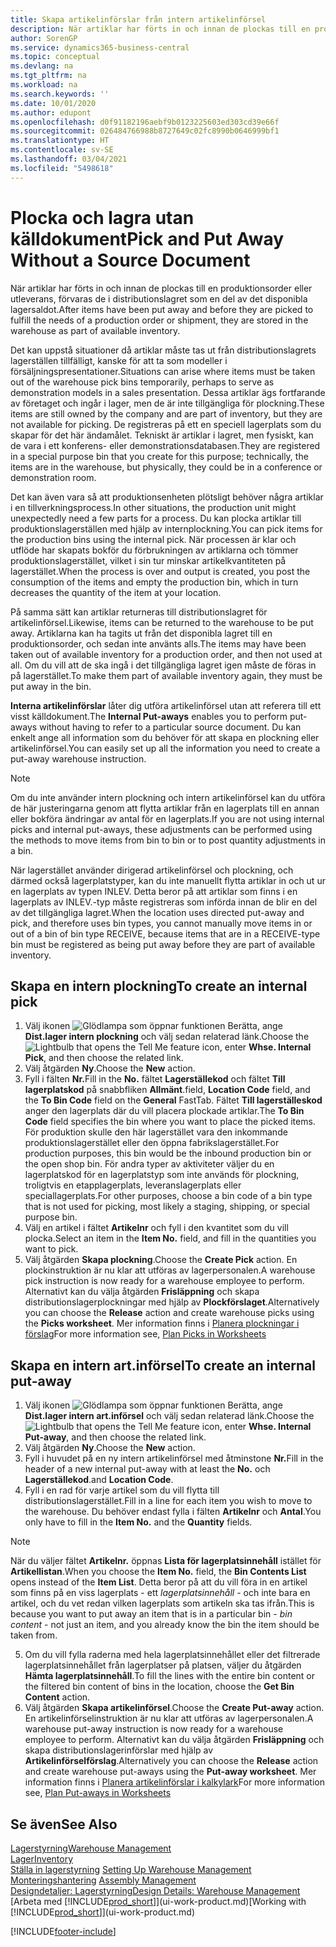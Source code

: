 ```yaml
---
title: Skapa artikelinförslar från intern artikelinförsel
description: När artiklar har förts in och innan de plockas till en produktionsorder eller utleverans, förvaras de i distributionslagret som en del av det disponibla lagersaldot.
author: SorenGP
ms.service: dynamics365-business-central
ms.topic: conceptual
ms.devlang: na
ms.tgt_pltfrm: na
ms.workload: na
ms.search.keywords: ''
ms.date: 10/01/2020
ms.author: edupont
ms.openlocfilehash: d0f91182196aebf9b0123225603ed303cd39e66f
ms.sourcegitcommit: 026484766988b8727649c02fc8990b0646999bf1
ms.translationtype: HT
ms.contentlocale: sv-SE
ms.lasthandoff: 03/04/2021
ms.locfileid: "5498618"
---
```

# <a name="pick-and-put-away-without-a-source-document"></a><span data-ttu-id="66bd2-103">Plocka och lagra utan källdokument</span><span class="sxs-lookup"><span data-stu-id="66bd2-103">Pick and Put Away Without a Source Document</span></span>
<span data-ttu-id="66bd2-104">När artiklar har förts in och innan de plockas till en produktionsorder eller utleverans, förvaras de i distributionslagret som en del av det disponibla lagersaldot.</span><span class="sxs-lookup"><span data-stu-id="66bd2-104">After items have been put away and before they are picked to fulfill the needs of a production order or shipment, they are stored in the warehouse as part of available inventory.</span></span>  

<span data-ttu-id="66bd2-105">Det kan uppstå situationer då artiklar måste tas ut från distributionslagrets lagerställen tillfälligt, kanske för att ta som modeller i försäljningspresentationer.</span><span class="sxs-lookup"><span data-stu-id="66bd2-105">Situations can arise where items must be taken out of the warehouse pick bins temporarily, perhaps to serve as demonstration models in a sales presentation.</span></span> <span data-ttu-id="66bd2-106">Dessa artiklar ägs fortfarande av företaget och ingår i lager, men de är inte tillgängliga för plockning.</span><span class="sxs-lookup"><span data-stu-id="66bd2-106">These items are still owned by the company and are part of inventory, but they are not available for picking.</span></span> <span data-ttu-id="66bd2-107">De registreras på ett en speciell lagerplats som du skapar för det här ändamålet. Tekniskt är artiklar i lagret, men fysiskt, kan de vara i ett konferens- eller demonstrationsdatabasen.</span><span class="sxs-lookup"><span data-stu-id="66bd2-107">They are registered in a special purpose bin that you create for this purpose; technically, the items are in the warehouse, but physically, they could be in a conference or demonstration room.</span></span>  

<span data-ttu-id="66bd2-108">Det kan även vara så att produktionsenheten plötsligt behöver några artiklar i en tillverkningsprocess.</span><span class="sxs-lookup"><span data-stu-id="66bd2-108">In other situations, the production unit might unexpectedly need a few parts for a process.</span></span> <span data-ttu-id="66bd2-109">Du kan plocka artiklar till produktionslagerställen med hjälp av internplockning.</span><span class="sxs-lookup"><span data-stu-id="66bd2-109">You can pick items for the production bins using the internal pick.</span></span> <span data-ttu-id="66bd2-110">När processen är klar och utflöde har skapats bokför du förbrukningen av artiklarna och tömmer produktionslagerstället, vilket i sin tur minskar artikelkvantiteten på lagerstället.</span><span class="sxs-lookup"><span data-stu-id="66bd2-110">When the process is over and output is created, you post the consumption of the items and empty the production bin, which in turn decreases the quantity of the item at your location.</span></span>  

<span data-ttu-id="66bd2-111">På samma sätt kan artiklar returneras till distributionslagret för artikelinförsel.</span><span class="sxs-lookup"><span data-stu-id="66bd2-111">Likewise, items can be returned to the warehouse to be put away.</span></span> <span data-ttu-id="66bd2-112">Artiklarna kan ha tagits ut från det disponibla lagret till en produktionsorder, och sedan inte använts alls.</span><span class="sxs-lookup"><span data-stu-id="66bd2-112">The items may have been taken out of available inventory for a production order, and then not used at all.</span></span> <span data-ttu-id="66bd2-113">Om du vill att de ska ingå i det tillgängliga lagret igen måste de föras in på lagerstället.</span><span class="sxs-lookup"><span data-stu-id="66bd2-113">To make them part of available inventory again, they must be put away in the bin.</span></span>  

<span data-ttu-id="66bd2-114">**Interna artikelinförslar** låter dig utföra artikelinförsel utan att referera till ett visst källdokument.</span><span class="sxs-lookup"><span data-stu-id="66bd2-114">The **Internal Put-aways** enables you to perform put-aways without having to refer to a particular source document.</span></span> <span data-ttu-id="66bd2-115">Du kan enkelt ange all information som du behöver för att skapa en plockning eller artikelinförsel.</span><span class="sxs-lookup"><span data-stu-id="66bd2-115">You can easily set up all the information you need to create a put-away warehouse instruction.</span></span>  

> [!NOTE]  
>  <span data-ttu-id="66bd2-116">Om du inte använder intern plockning och intern artikelinförsel kan du utföra de här justeringarna genom att flytta artiklar från en lagerplats till en annan eller bokföra ändringar av antal för en lagerplats.</span><span class="sxs-lookup"><span data-stu-id="66bd2-116">If you are not using internal picks and internal put-aways, these adjustments can be performed using the methods to move items from bin to bin or to post quantity adjustments in a bin.</span></span>  
>   
>  <span data-ttu-id="66bd2-117">När lagerstället använder dirigerad artikelinförsel och plockning, och därmed också lagerplatstyper, kan du inte manuellt flytta artiklar in och ut ur en lagerplats av typen INLEV. Detta beror på att artiklar som finns i en lagerplats av INLEV.-typ måste registreras som införda innan de blir en del av det tillgängliga lagret.</span><span class="sxs-lookup"><span data-stu-id="66bd2-117">When the location uses directed put-away and pick, and therefore uses bin types, you cannot manually move items in or out of a bin of bin type RECEIVE, because items that are in a RECEIVE-type bin must be registered as being put away before they are part of available inventory.</span></span>  

## <a name="to-create-an-internal-pick"></a><span data-ttu-id="66bd2-118">Skapa en intern plockning</span><span class="sxs-lookup"><span data-stu-id="66bd2-118">To create an internal pick</span></span>  
1.  <span data-ttu-id="66bd2-119">Välj ikonen ![Glödlampa som öppnar funktionen Berätta](media/ui-search/search_small.png "Berätta vad du vill göra"), ange **Dist.lager intern plockning** och välj sedan relaterad länk.</span><span class="sxs-lookup"><span data-stu-id="66bd2-119">Choose the ![Lightbulb that opens the Tell Me feature](media/ui-search/search_small.png "Tell me what you want to do") icon, enter **Whse. Internal Pick**, and then choose the related link.</span></span>  
2. <span data-ttu-id="66bd2-120">Välj åtgärden **Ny**.</span><span class="sxs-lookup"><span data-stu-id="66bd2-120">Choose the **New** action.</span></span>
3. <span data-ttu-id="66bd2-121">Fyll i fälten **Nr.**</span><span class="sxs-lookup"><span data-stu-id="66bd2-121">Fill in the **No.**</span></span> <span data-ttu-id="66bd2-122">fältet **Lagerställekod** och fältet **Till lagerplatskod** på snabbfliken **Allmänt**.</span><span class="sxs-lookup"><span data-stu-id="66bd2-122">field, **Location Code** field, and the **To Bin Code** field on the **General** FastTab.</span></span> <span data-ttu-id="66bd2-123">Fältet **Till lagerställeskod** anger den lagerplats där du vill placera plockade artiklar.</span><span class="sxs-lookup"><span data-stu-id="66bd2-123">The **To Bin Code** field specifies the bin where you want to place the picked items.</span></span> <span data-ttu-id="66bd2-124">För produktion skulle den här lagerstället vara den inkommande produktionslagerstället eller den öppna fabrikslagerstället.</span><span class="sxs-lookup"><span data-stu-id="66bd2-124">For production purposes, this bin would be the inbound production bin or the open shop bin.</span></span> <span data-ttu-id="66bd2-125">För andra typer av aktiviteter väljer du en lagerplatskod för en lagerplatstyp som inte används för plockning, troligtvis en etapplagerplats, leveranslagerplats eller speciallagerplats.</span><span class="sxs-lookup"><span data-stu-id="66bd2-125">For other purposes, choose a bin code of a bin type that is not used for picking, most likely a staging, shipping, or special purpose bin.</span></span>  
4.  <span data-ttu-id="66bd2-126">Välj en artikel i fältet **Artikelnr** och fyll i den kvantitet som du vill plocka.</span><span class="sxs-lookup"><span data-stu-id="66bd2-126">Select an item in the **Item No.** field, and fill in the quantities you want to pick.</span></span>  
5. <span data-ttu-id="66bd2-127">Välj åtgärden **Skapa plockning**.</span><span class="sxs-lookup"><span data-stu-id="66bd2-127">Choose the **Create Pick** action.</span></span> <span data-ttu-id="66bd2-128">En plockinstruktion är nu klar att utföras av lagerpersonalen.</span><span class="sxs-lookup"><span data-stu-id="66bd2-128">A warehouse pick instruction is now ready for a warehouse employee to perform.</span></span> <span data-ttu-id="66bd2-129">Alternativt kan du välja åtgärden **Frisläppning** och skapa distributionslagerplockningar med hjälp av **Plockförslaget**.</span><span class="sxs-lookup"><span data-stu-id="66bd2-129">Alternatively you can choose the **Release** action and create warehouse picks using the **Picks worksheet**.</span></span> <span data-ttu-id="66bd2-130">Mer information finns i [Planera plockningar i förslag](warehouse-how-to-plan-picks-in-worksheets.md)</span><span class="sxs-lookup"><span data-stu-id="66bd2-130">For more information see,  [Plan Picks in Worksheets](warehouse-how-to-plan-picks-in-worksheets.md)</span></span>

## <a name="to-create-an-internal-put-away"></a><span data-ttu-id="66bd2-131">Skapa en intern art.införsel</span><span class="sxs-lookup"><span data-stu-id="66bd2-131">To create an internal put-away</span></span>  
1.  <span data-ttu-id="66bd2-132">Välj ikonen ![Glödlampa som öppnar funktionen Berätta](media/ui-search/search_small.png "Berätta vad du vill göra"), ange **Dist.lager intern art.införsel** och välj sedan relaterad länk.</span><span class="sxs-lookup"><span data-stu-id="66bd2-132">Choose the ![Lightbulb that opens the Tell Me feature](media/ui-search/search_small.png "Tell me what you want to do") icon, enter **Whse. Internal Put-away**, and then choose the related link.</span></span>  
2. <span data-ttu-id="66bd2-133">Välj åtgärden **Ny**.</span><span class="sxs-lookup"><span data-stu-id="66bd2-133">Choose the **New** action.</span></span>
3. <span data-ttu-id="66bd2-134">Fyll i huvudet på en ny intern artikelinförsel med åtminstone **Nr.**</span><span class="sxs-lookup"><span data-stu-id="66bd2-134">Fill in the header of a new internal put-away with at least the **No.**</span></span> <span data-ttu-id="66bd2-135">och **Lagerställekod**.</span><span class="sxs-lookup"><span data-stu-id="66bd2-135">and **Location Code**.</span></span>
4. <span data-ttu-id="66bd2-136">Fyll i en rad för varje artikel som du vill flytta till distributionslagerstället.</span><span class="sxs-lookup"><span data-stu-id="66bd2-136">Fill in a line for each item you wish to move to the warehouse.</span></span> <span data-ttu-id="66bd2-137">Du behöver endast fylla i fälten **Artikelnr** och **Antal**.</span><span class="sxs-lookup"><span data-stu-id="66bd2-137">You only have to fill in the **Item No.** and the **Quantity** fields.</span></span>

  > [!NOTE]  
  > <span data-ttu-id="66bd2-138">När du väljer fältet **Artikelnr.** öppnas **Lista för lagerplatsinnehåll** istället för **Artikellistan**.</span><span class="sxs-lookup"><span data-stu-id="66bd2-138">When you choose the **Item No.** field, the **Bin Contents List** opens instead of the **Item List**.</span></span> <span data-ttu-id="66bd2-139">Detta beror på att du vill föra in en artikel som finns på en viss lagerplats - ett *lagerplatsinnehåll* - och inte bara en artikel, och du vet redan vilken lagerplats som artikeln ska tas ifrån.</span><span class="sxs-lookup"><span data-stu-id="66bd2-139">This is because you want to put away an item that is in a particular bin - *bin content* - not just an item, and you already know the bin the item should be taken from.</span></span>  <!--If you filled in **From Bin Code** in the header, the bin content will be filtered by value defined in the **From Bin Code**.-->
5. <span data-ttu-id="66bd2-140">Om du vill fylla raderna med hela lagerplatsinnehållet eller det filtrerade lagerplatsinnehållet från lagerplatser på platsen, väljer du åtgärden **Hämta lagerplatsinnehåll**.</span><span class="sxs-lookup"><span data-stu-id="66bd2-140">To fill the lines with the entire bin content or the filtered bin content of bins in the location, choose the **Get Bin Content** action.</span></span>  
6. <span data-ttu-id="66bd2-141">Välj åtgärden **Skapa artikelinförsel**.</span><span class="sxs-lookup"><span data-stu-id="66bd2-141">Choose the **Create Put-away** action.</span></span> <span data-ttu-id="66bd2-142">En artikelinförselinstruktion är nu klar att utföras av lagerpersonalen.</span><span class="sxs-lookup"><span data-stu-id="66bd2-142">A warehouse put-away instruction is now ready for a warehouse employee to perform.</span></span> <span data-ttu-id="66bd2-143">Alternativt kan du välja åtgärden **Frisläppning** och skapa distributionslagerinförslar med hjälp av **Artikelinförselförslag**.</span><span class="sxs-lookup"><span data-stu-id="66bd2-143">Alternatively you can choose the **Release** action and create warehouse put-aways using the **Put-away worksheet**.</span></span> <span data-ttu-id="66bd2-144">Mer information finns i [Planera artikelinförslar i kalkylark](warehouse-how-to-plan-put-aways-in-worksheets.md)</span><span class="sxs-lookup"><span data-stu-id="66bd2-144">For more information see,  [Plan Put-aways in Worksheets](warehouse-how-to-plan-put-aways-in-worksheets.md)</span></span>

## <a name="see-also"></a><span data-ttu-id="66bd2-145">Se även</span><span class="sxs-lookup"><span data-stu-id="66bd2-145">See Also</span></span>  
[<span data-ttu-id="66bd2-146">Lagerstyrning</span><span class="sxs-lookup"><span data-stu-id="66bd2-146">Warehouse Management</span></span>](warehouse-manage-warehouse.md)  
[<span data-ttu-id="66bd2-147">Lager</span><span class="sxs-lookup"><span data-stu-id="66bd2-147">Inventory</span></span>](inventory-manage-inventory.md)  
<span data-ttu-id="66bd2-148">[Ställa in lagerstyrning](warehouse-setup-warehouse.md)   </span><span class="sxs-lookup"><span data-stu-id="66bd2-148">[Setting Up Warehouse Management](warehouse-setup-warehouse.md)   </span></span>  
<span data-ttu-id="66bd2-149">[Monteringshantering](assembly-assemble-items.md)  </span><span class="sxs-lookup"><span data-stu-id="66bd2-149">[Assembly Management](assembly-assemble-items.md)  </span></span>  
[<span data-ttu-id="66bd2-150">Designdetaljer: Lagerstyrning</span><span class="sxs-lookup"><span data-stu-id="66bd2-150">Design Details: Warehouse Management</span></span>](design-details-warehouse-management.md)  
<span data-ttu-id="66bd2-151">[Arbeta med [!INCLUDE[prod_short](includes/prod_short.md)]](ui-work-product.md)</span><span class="sxs-lookup"><span data-stu-id="66bd2-151">[Working with [!INCLUDE[prod_short](includes/prod_short.md)]](ui-work-product.md)</span></span>


[!INCLUDE[footer-include](includes/footer-banner.md)]
